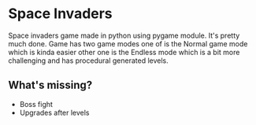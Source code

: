 # Space Invaders

 Space invaders game made in python using pygame module. It's pretty much done. Game 
 has two game modes one of is the Normal game mode which is kinda easier other one is
 the Endless mode which is a bit more challenging and has procedural generated levels.
 
## What's missing?

- Boss fight
- Upgrades after levels